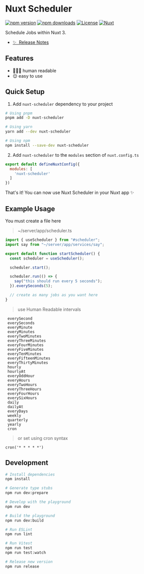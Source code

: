<!--
Get your module up and running quickly.

Find and replace all on all files (CMD+SHIFT+F):
- Name: Nuxt Scheduler
- Package name: nuxt-scheduler
- Description: Schedule Jobs within Nuxt 3
-->

# Nuxt Scheduler

[![npm version][npm-version-src]][npm-version-href]
[![npm downloads][npm-downloads-src]][npm-downloads-href]
[![License][license-src]][license-href]
[![Nuxt][nuxt-src]][nuxt-href]

Schedule Jobs within Nuxt 3.

- [✨ &nbsp;Release Notes](/CHANGELOG.md)
<!-- - [📖 &nbsp;Documentation](https://example.com) -->

## Features

<!-- Highlight some of the features your module provide here -->
- 👩🏼‍🌾 human readable
- 😌 easy to use

## Quick Setup

1. Add `nuxt-scheduler` dependency to your project

```bash
# Using pnpm
pnpm add -D nuxt-scheduler

# Using yarn
yarn add --dev nuxt-scheduler

# Using npm
npm install --save-dev nuxt-scheduler
```

2. Add `nuxt-scheduler` to the `modules` section of `nuxt.config.ts`

```js
export default defineNuxtConfig({
  modules: [
    'nuxt-scheduler'
  ]
})
```

That's it! You can now use Nuxt Scheduler in your Nuxt app ✨

## Example Usage
You must create a file here
> ~/server/app/scheduler.ts

```js
import { useScheduler } from "#scheduler";
import say from "~/server/app/services/say";

export default function startScheduler() {
  const scheduler = useScheduler();

  scheduler.start();

  scheduler.run(() => {
    say("this should run every 5 seconds");
  }).everySeconds(5);

  // create as many jobs as you want here
}
```

>  use Human Readable intervals
```
 everySecond
 everySeconds
 everyMinute
 everyMinutes
 everyTwoMinutes
 everyThreeMinutes
 everyFourMinutes
 everyFiveMinutes
 everyTenMinutes
 everyFifteenMinutes
 everyThirtyMinutes
 hourly
 hourlyAt
 everyOddHour
 everyHours
 everyTwoHours
 everyThreeHours
 everyFourHours
 everySixHours
 daily
 dailyAt
 everyDays
 weekly
 quarterly
 yearly
 cron
```

> or set using cron syntax
```
cron('* * * * *')
```

## Development

```bash
# Install dependencies
npm install

# Generate type stubs
npm run dev:prepare

# Develop with the playground
npm run dev

# Build the playground
npm run dev:build

# Run ESLint
npm run lint

# Run Vitest
npm run test
npm run test:watch

# Release new version
npm run release
```

<!-- Badges -->
[npm-version-src]: https://img.shields.io/npm/v/nuxt-scheduler/latest.svg?style=flat&colorA=18181B&colorB=28CF8D
[npm-version-href]: https://npmjs.com/package/nuxt-scheduler

[npm-downloads-src]: https://img.shields.io/npm/dm/nuxt-scheduler.svg?style=flat&colorA=18181B&colorB=28CF8D
[npm-downloads-href]: https://npmjs.com/package/nuxt-scheduler

[license-src]: https://img.shields.io/npm/l/nuxt-scheduler.svg?style=flat&colorA=18181B&colorB=28CF8D
[license-href]: https://npmjs.com/package/nuxt-scheduler

[nuxt-src]: https://img.shields.io/badge/Nuxt-18181B?logo=nuxt.js
[nuxt-href]: https://nuxt.com
